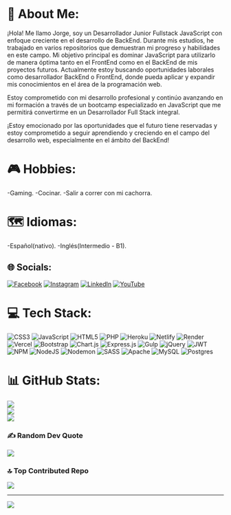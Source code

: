 # 💫 About Me:
¡Hola! Me llamo Jorge, soy un Desarrollador Junior Fullstack JavaScript con enfoque creciente en el desarrollo de BackEnd. Durante mis estudios, he trabajado en varios repositorios que demuestran mi progreso y habilidades en este campo. 
Mi objetivo principal es dominar JavaScript para utilizarlo de manera óptima tanto en el FrontEnd como en el BackEnd de mis proyectos futuros. Actualmente estoy buscando oportunidades laborales como desarrollador BackEnd o FrontEnd, donde pueda aplicar y expandir mis conocimientos en el área de la programación web. 

Estoy comprometido con mi desarrollo profesional y continúo avanzando en mi formación a través de un bootcamp especializado en JavaScript que me permitirá convertirme en un Desarrollador Full Stack integral.

¡Estoy emocionado por las oportunidades que el futuro tiene reservadas y estoy comprometido a seguir aprendiendo y creciendo en el campo del desarrollo web, especialmente en el ámbito del BackEnd!

# 🎮 Hobbies:
-Gaming.
-Cocinar.
-Salir a correr con mi cachorra.

# 🗺 Idiomas:
-Español(nativo).
-Inglés(Intermedio - B1).

## 🌐 Socials:
[![Facebook](https://img.shields.io/badge/Facebook-%231877F2.svg?logo=Facebook&logoColor=white)](https://facebook.com/JorgeWilper) [![Instagram](https://img.shields.io/badge/Instagram-%23E4405F.svg?logo=Instagram&logoColor=white)](https://instagram.com/jorge_cerda591) [![LinkedIn](https://img.shields.io/badge/LinkedIn-%230077B5.svg?logo=linkedin&logoColor=white)](https://linkedin.com/in/jorgecerda591) [![YouTube](https://img.shields.io/badge/YouTube-%23FF0000.svg?logo=YouTube&logoColor=white)](https://youtube.com/@Wilper591) 

# 💻 Tech Stack:
![CSS3](https://img.shields.io/badge/css3-%231572B6.svg?style=plastic&logo=css3&logoColor=white) ![JavaScript](https://img.shields.io/badge/javascript-%23323330.svg?style=plastic&logo=javascript&logoColor=%23F7DF1E) ![HTML5](https://img.shields.io/badge/html5-%23E34F26.svg?style=plastic&logo=html5&logoColor=white) ![PHP](https://img.shields.io/badge/php-%23777BB4.svg?style=plastic&logo=php&logoColor=white) ![Heroku](https://img.shields.io/badge/heroku-%23430098.svg?style=plastic&logo=heroku&logoColor=white) ![Netlify](https://img.shields.io/badge/netlify-%23000000.svg?style=plastic&logo=netlify&logoColor=#00C7B7) ![Render](https://img.shields.io/badge/Render-%46E3B7.svg?style=plastic&logo=render&logoColor=white) ![Vercel](https://img.shields.io/badge/vercel-%23000000.svg?style=plastic&logo=vercel&logoColor=white) ![Bootstrap](https://img.shields.io/badge/bootstrap-%238511FA.svg?style=plastic&logo=bootstrap&logoColor=white) ![Chart.js](https://img.shields.io/badge/chart.js-F5788D.svg?style=plastic&logo=chart.js&logoColor=white) ![Express.js](https://img.shields.io/badge/express.js-%23404d59.svg?style=plastic&logo=express&logoColor=%2361DAFB) ![Gulp](https://img.shields.io/badge/GULP-%23CF4647.svg?style=plastic&logo=gulp&logoColor=white) ![jQuery](https://img.shields.io/badge/jquery-%230769AD.svg?style=plastic&logo=jquery&logoColor=white) ![JWT](https://img.shields.io/badge/JWT-black?style=plastic&logo=JSON%20web%20tokens) ![NPM](https://img.shields.io/badge/NPM-%23CB3837.svg?style=plastic&logo=npm&logoColor=white) ![NodeJS](https://img.shields.io/badge/node.js-6DA55F?style=plastic&logo=node.js&logoColor=white) ![Nodemon](https://img.shields.io/badge/NODEMON-%23323330.svg?style=plastic&logo=nodemon&logoColor=%BBDEAD) ![SASS](https://img.shields.io/badge/SASS-hotpink.svg?style=plastic&logo=SASS&logoColor=white) ![Apache](https://img.shields.io/badge/apache-%23D42029.svg?style=plastic&logo=apache&logoColor=white) ![MySQL](https://img.shields.io/badge/mysql-%2300000f.svg?style=plastic&logo=mysql&logoColor=white) ![Postgres](https://img.shields.io/badge/postgres-%23316192.svg?style=plastic&logo=postgresql&logoColor=white)
# 📊 GitHub Stats:
![](https://github-readme-stats.vercel.app/api?username=Wilper591&theme=tokyonight&hide_border=true&include_all_commits=false&count_private=false)<br/>
![](https://github-readme-streak-stats.herokuapp.com/?user=Wilper591&theme=tokyonight&hide_border=true)<br/>
![](https://github-readme-stats.vercel.app/api/top-langs/?username=Wilper591&theme=tokyonight&hide_border=true&include_all_commits=false&count_private=false&layout=compact)

### ✍️ Random Dev Quote
![](https://quotes-github-readme.vercel.app/api?type=horizontal&theme=tokyonight)

### 🔝 Top Contributed Repo
![](https://github-contributor-stats.vercel.app/api?username=Wilper591&limit=5&theme=tokyonight&combine_all_yearly_contributions=true)

---
[![](https://visitcount.itsvg.in/api?id=Wilper591&icon=0&color=0)](https://visitcount.itsvg.in)

<!-- Proudly created with GPRM ( https://gprm.itsvg.in ) -->
